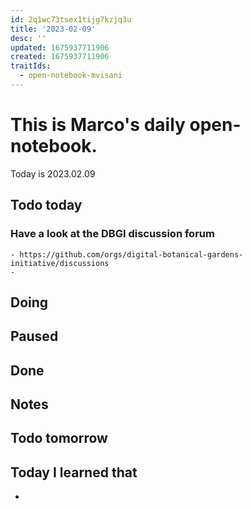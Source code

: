 ```yaml
---
id: 2q1wc73tsex1tijg7kzjq3u
title: '2023-02-09'
desc: ''
updated: 1675937711906
created: 1675937711906
traitIds:
  - open-notebook-mvisani
---
```

# This is Marco's daily open-notebook.

Today is 2023.02.09

## Todo today

### Have a look at the DBGI discussion forum
    - https://github.com/orgs/digital-botanical-gardens-initiative/discussions
    - 
###
###

## Doing

## Paused

## Done

## Notes

## Todo tomorrow

###
###
###


## Today I learned that

- 